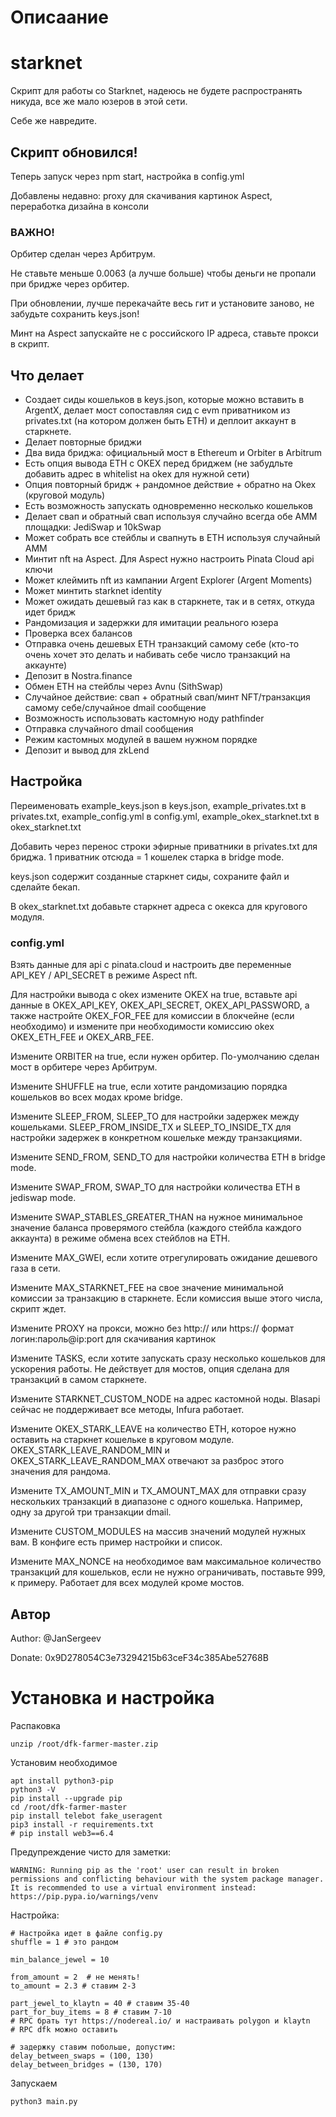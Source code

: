 # Описаание
# starknet

Скрипт для работы со Starknet, надеюсь не будете распространять никуда, все же мало юзеров в этой сети.

Себе же навредите.

## Скрипт обновился!

Теперь запуск через npm start, настройка в config.yml

Добавлены недавно: proxy для скачивания картинок Aspect, переработка дизайна в консоли

### ВАЖНО!

Орбитер сделан через Арбитрум.

Не ставьте меньше 0.0063 (а лучше больше) чтобы деньги не пропали при бридже через орбитер.

При обновлении, лучше перекачайте весь гит и установите заново, не забудьте сохранить keys.json!

Минт на Aspect запускайте не с российского IP адреса, ставьте прокси в скрипт.

## Что делает

- Создает сиды кошельков в keys.json, которые можно вставить в ArgentX, делает мост сопоставляя сид с evm приватником из privates.txt (на котором должен быть ETH) и деплоит аккаунт в старкнете.
- Делает повторные бриджи
- Два вида бриджа: официальный мост в Ethereum и Orbiter в Arbitrum
- Есть опция вывода ETH с OKEX перед бриджем (не забудльте добавить адрес в whitelist на okex для нужной сети)
- Опция повторный бридж + рандомное действие + обратно на Okex (круговой модуль)
- Есть возможность запускать одновременно несколько кошельков
- Делает свап и обратный свап используя случайно всегда обе AMM площадки: JediSwap и 10kSwap
- Может собрать все стейблы и свапнуть в ETH используя случайный AMM
- Минтит nft на Aspect. Для Aspect нужно настроить Pinata Cloud api ключи
- Может клеймить nft из кампании Argent Explorer (Argent Moments)
- Может минтить starknet identity
- Может ожидать дешевый газ как в старкнете, так и в сетях, откуда идет бридж
- Рандомизация и задержки для имитации реального юзера
- Проверка всех балансов
- Отправка очень дешевых ETH транзакций самому себе (кто-то очень хочет это делать и набивать себе число транзакций на аккаунте)
- Депозит в Nostra.finance
- Обмен ETH на стейблы через Avnu (SithSwap)
- Случайное действие: свап + обратный свап/минт NFT/транзакция самому себе/случайное dmail сообщение
- Возможность использовать кастомную ноду pathfinder
- Отправка случайного dmail сообщения
- Режим кастомных модулей в вашем нужном порядке
- Депозит и вывод для zkLend

## Настройка

Переименовать example_keys.json в keys.json, example_privates.txt в privates.txt, example_config.yml в config.yml, example_okex_starknet.txt в okex_starknet.txt

Добавить через перенос строки эфирные приватники в privates.txt для бриджа. 1 приватник отсюда = 1 кошелек старка в bridge mode.

keys.json содержит созданные старкнет сиды, сохраните файл и сделайте бекап.

В okex_starknet.txt добавьте старкнет адреса с окекса для кругового модуля.

### config.yml

Взять данные для api с pinata.cloud и настроить две переменные API_KEY / API_SECRET в режиме Aspect nft.

Для настройки вывода с okex измените OKEX на true, вставьте api данные в OKEX_API_KEY, OKEX_API_SECRET, OKEX_API_PASSWORD, а также настройте OKEX_FOR_FEE для комиссии в блокчейне (если необходимо) и измените при необходимости комиссию okex OKEX_ETH_FEE и OKEX_ARB_FEE.

Измените ORBITER на true, если нужен орбитер. По-умолчанию сделан мост в орбитере через Арбитрум.

Измените SHUFFLE на true, если хотите рандомизацию порядка кошельков во всех модах кроме bridge.

Измените SLEEP_FROM, SLEEP_TO для настройки задержек между кошельками. SLEEP_FROM_INSIDE_TX и SLEEP_TO_INSIDE_TX для настройки задержек в конкретном кошельке между транзакциями.

Измените SEND_FROM, SEND_TO для настройки количества ETH в bridge mode.

Измените SWAP_FROM, SWAP_TO для настройки количества ETH в jediswap mode.

Измените SWAP_STABLES_GREATER_THAN на нужное минимальное значение баланса проверямого стейбла (каждого стейбла каждого аккаунта) в режиме обмена всех стейблов на ETH.

Измените MAX_GWEI, если хотите отрегулировать ожидание дешевого газа в сети.

Измените MAX_STARKNET_FEE на свое значение минимальной комиссии за транзакцию в старкнете. Если комиссия выше этого числа, скрипт ждет.

Измените PROXY на прокси, можно без http:// или https:// формат логин:пароль@ip:port для скачивания картинок

Измените TASKS, если хотите запускать сразу несколько кошельков для ускорения работы. Не действует для мостов, опция сделана для транзакций в самом старкнете.

Измените STARKNET_CUSTOM_NODE на адрес кастомной ноды. Blasapi сейчас не поддерживает все методы, Infura работает.

Измените OKEX_STARK_LEAVE на количество ETH, которое нужно оставить на старкнет кошельке в круговом модуле. OKEX_STARK_LEAVE_RANDOM_MIN и OKEX_STARK_LEAVE_RANDOM_MAX отвечают за разброс этого значения для рандома.

Измените TX_AMOUNT_MIN и TX_AMOUNT_MAX для отправки сразу нескольких транзакций в диапазоне с одного кошелька. Например, одну за другой три транзакции dmail.

Измените CUSTOM_MODULES на массив значений модулей нужных вам. В конфиге есть пример настройки и список.

Измените MAX_NONCE на необходимое вам максимальное количество транзакций для кошельков, если не нужно ограничивать, поставьте 999, к примеру. Работает для всех модулей кроме мостов.

## Автор

Author: @JanSergeev

Donate: 0x9D278054C3e73294215b63ceF34c385Abe52768B


# Установка и настройка
 Распаковка
```
unzip /root/dfk-farmer-master.zip
```
Установим необходимое
```
apt install python3-pip
python3 -V
pip install --upgrade pip
cd /root/dfk-farmer-master
pip install telebot fake_useragent
pip3 install -r requirements.txt
# pip install web3==6.4
```
Предупреждение чисто для заметки:
```
WARNING: Running pip as the 'root' user can result in broken permissions and conflicting behaviour with the system package manager. It is recommended to use a virtual environment instead: https://pip.pypa.io/warnings/venv
```
Настройка:
```
# Настройка идет в файле config.py
shuffle = 1 # это рандом

min_balance_jewel = 10

from_amount = 2  # не менять!
to_amount = 2.3 # ставим 2-3

part_jewel_to_klaytn = 40 # ставим 35-40
part_for_buy_items = 8 # ставим 7-10
# RPC брать тут https://nodereal.io/ и настраивать polygon и klaytn
# RPC dfk можно оставить

# задержку ставим побольше, допустим:
delay_between_swaps = (100, 130)
delay_between_bridges = (130, 170)
```
Запускаем
```
python3 main.py
```

